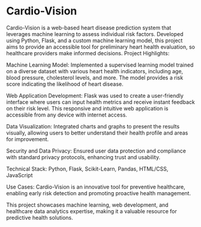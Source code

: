 # Cardio-Vision
 Cardio-Vision is a web-based heart disease prediction system that leverages machine learning to assess individual risk factors.
Developed using Python, Flask, and a custom machine learning model, this project aims to provide an accessible tool for preliminary heart health evaluation, so healthcare providers make informed decisions.
Project Highlights:

Machine Learning Model: Implemented a supervised learning model trained on a diverse dataset with various heart health indicators, including age, blood pressure, cholesterol levels, and more. The model provides a risk score indicating the likelihood of heart disease.


Web Application Development: Flask was used to create a user-friendly interface where users can input health metrics and receive instant feedback on their risk level. This responsive and intuitive web application is accessible from any device with internet access.

Data Visualization: Integrated charts and graphs to present the results visually, allowing users to better understand their health profile and areas for improvement.

Security and Data Privacy: Ensured user data protection and compliance with standard privacy protocols, enhancing trust and usability.

Technical Stack: Python, Flask, Scikit-Learn, Pandas, HTML/CSS, JavaScript

Use Cases: Cardio-Vision is an innovative tool for preventive healthcare, enabling early risk detection and promoting proactive health management.

This project showcases machine learning, web development, and healthcare data analytics expertise, making it a valuable resource for predictive health solutions.

